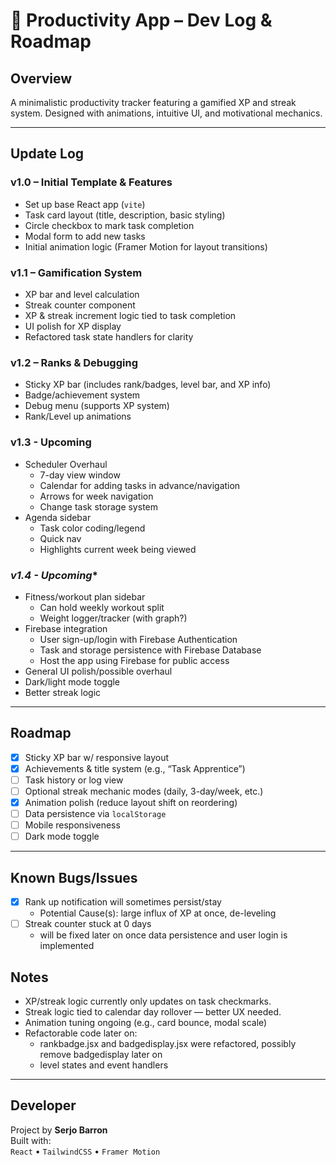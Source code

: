 # 🧠 Productivity App – Dev Log & Roadmap

## Overview
A minimalistic productivity tracker featuring a gamified XP and streak system. Designed with animations, intuitive UI, and motivational mechanics.

---

## Update Log

### **v1.0 – Initial Template & Features**
- Set up base React app (`vite`)
- Task card layout (title, description, basic styling)
- Circle checkbox to mark task completion
- Modal form to add new tasks
- Initial animation logic (Framer Motion for layout transitions)

### **v1.1 – Gamification System**
- XP bar and level calculation
- Streak counter component
- XP & streak increment logic tied to task completion
- UI polish for XP display
- Refactored task state handlers for clarity

### **v1.2 – Ranks & Debugging**
- Sticky XP bar (includes rank/badges, level bar, and XP info)
- Badge/achievement system
- Debug menu (supports XP system)
- Rank/Level up animations

### **v1.3 - Upcoming**
- Scheduler Overhaul
    - 7-day view window
    - Calendar for adding tasks in advance/navigation
    - Arrows for week navigation
    - Change task storage system
- Agenda sidebar
    - Task color coding/legend
    - Quick nav
    - Highlights current week being viewed

### *v1.4 - Upcoming**
- Fitness/workout plan sidebar
    - Can hold weekly workout split
    - Weight logger/tracker (with graph?)
- Firebase integration
    - User sign-up/login with Firebase Authentication
    - Task and storage persistence with Firebase Database
    - Host the app using Firebase for public access
- General UI polish/possible overhaul
- Dark/light mode toggle
- Better streak logic

---

## Roadmap

- [x] Sticky XP bar w/ responsive layout
- [x] Achievements & title system (e.g., “Task Apprentice”)
- [ ] Task history or log view
- [ ] Optional streak mechanic modes (daily, 3-day/week, etc.)
- [x] Animation polish (reduce layout shift on reordering)
- [ ] Data persistence via `localStorage`
- [ ] Mobile responsiveness
- [ ] Dark mode toggle

---

## Known Bugs/Issues

- [x] Rank up notification will sometimes persist/stay
    - Potential Cause(s): large influx of XP at once, de-leveling
- [ ] Streak counter stuck at 0 days
    - will be fixed later on once data persistence and user login is implemented

## Notes

- XP/streak logic currently only updates on task checkmarks.
- Streak logic tied to calendar day rollover — better UX needed.
- Animation tuning ongoing (e.g., card bounce, modal scale)
- Refactorable code later on:
    - rankbadge.jsx and badgedisplay.jsx were refactored, possibly remove badgedisplay later on
    - level states and event handlers

---

## Developer

Project by **Serjo Barron**  
Built with:  
`React` • `TailwindCSS` • `Framer Motion`
